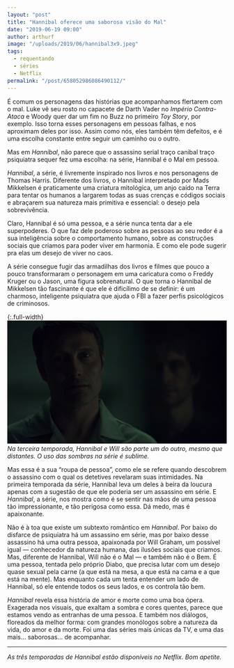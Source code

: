 ```yaml
---
layout: "post"
title: "Hannibal oferece uma saborosa visão do Mal"
date: "2019-06-19 09:00"
author: arthurf
image: "/uploads/2019/06/hannibal3x9.jpeg"
tags:
  - requentando
  - séries
  - Netflix
permalink: "/post/658052986086490112/"
---
```


É comum os personagens das histórias que acompanhamos flertarem com o mal. Luke vê seu rosto no capacete de Darth Vader no _Império Contra-Ataca_ e Woody quer dar um fim no Buzz no primeiro _Toy Story_, por exemplo. Isso torna esses personagens em pessoas falhas, e nos aproximam deles por isso. Assim como nós, eles também têm defeitos, e é uma escolha constante entre seguir um caminho ou o outro.

Mas em _Hannibal_, não parece que o assassino serial traço canibal traço psiquiatra sequer fez uma escolha: na série, Hannibal é o Mal em pessoa.

_Hannibal_, a série, é livremente inspirado nos livros e nos personagens de Thomas Harris. Diferente dos livros, o Hannibal interpretado por Mads Mikkelsen é praticamente uma criatura mitológica, um anjo caído na Terra para tentar os humanos a largarem todas as suas crenças e códigos sociais e abraçarem sua natureza mais primitiva e essencial: o desejo pela sobrevivência.

Claro, Hannibal é só uma pessoa, e a série nunca tenta dar a ele superpoderes. O que faz dele poderoso sobre as pessoas ao seu redor é a sua inteligência sobre o comportamento humano, sobre as construções sociais que criamos para poder viver em harmonia. E como ele pode sugerir pra elas um desejo de viver no caos.

A série consegue fugir das armadilhas dos livros e filmes que pouco a pouco transformaram o personagem em uma caricatura como o Freddy Kruger ou o Jason, uma figura sobrenatural. O que torna o Hannibal de Mikkelsen tão fascinante é que ele é dificílimo de se definir: é um charmoso, inteligente psiquiatra que ajuda o FBI a fazer perfis psicológicos de criminosos.

{:.full-width}
![Hannibal (Madds Mikkelsen) encara Will Graham através de sua prisão de vidro. O reflexo do rosto de Will Graham aparece nas sombras.](/uploads/2019/06/hannibal391.jpg)
_Na terceira temporada, Hannibal e Will são parte um do outro, mesmo que distantes. O uso das sombras na série é sublime._

Mas essa é a sua “roupa de pessoa”, como ele se refere quando descobrem o assassino com o qual os detetives revelaram suas intimidades. Na primeira temporada da série, Hannibal leva um deles à beira da loucura apenas com a sugestão de que ele poderia ser um assassino em série. E _Hannibal_, a série, nos mostra como é se sentir nas mãos de uma pessoa tão impressionante, e tão perigosa como essa. Dá medo, mas é apaixonante.

Não é à toa que existe um subtexto romântico em _Hannibal_. Por baixo do disfarce de psiquiatra há um assassino em série, mas por baixo desse assassino há uma outra pessoa, apaixonada por Will Graham, um possível igual — conhecedor da natureza humana, das ilusões sociais que criamos. Mas, diferente de Hannibal, Will não é o Mal — e também não é o Bem. É uma pessoa, tentada pelo próprio Diabo, que precisa lutar com um desejo quase sexual pela carne (a que está na mesa, a que está na cama e a que está na mente). Mas enquanto cada um tenta entender um lado de Hannibal, só ele entende todos os seus lados, e os controla tão bem.

_Hannibal_ revela essa história de amor e morte como uma boa ópera. Exagerada nos visuais, que exaltam a sombra e cores quentes, parece que estamos vendo as entranhas de uma pessoa. E também nos diálogos, floreados da melhor forma: com grandes monólogos sobre a natureza da vida, do amor e da morte. Foi uma das séries mais únicas da TV, e uma das mais… saborosas… de acompanhar.

---

_As três temporadas de Hannibal estão disponíveis no Netflix. Bom apetite._
